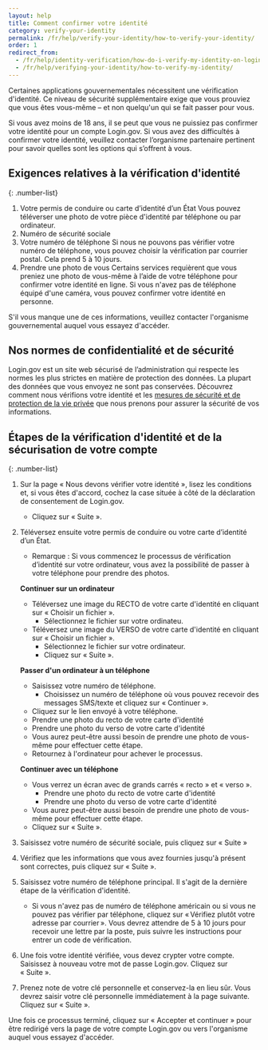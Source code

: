 ```yaml
---
layout: help
title: Comment confirmer votre identité
category: verify-your-identity
permalink: /fr/help/verify-your-identity/how-to-verify-your-identity/
order: 1
redirect_from:
  - /fr/help/identity-verification/how-do-i-verify-my-identity-on-logingov/
  - /fr/help/verifying-your-identity/how-to-verify-my-identity/
---
```


Certaines applications gouvernementales nécessitent une vérification
d'identité. Ce niveau de sécurité supplémentaire exige que vous
prouviez que vous êtes vous-même – et non quelqu'un qui se fait passer
pour vous.

Si vous avez moins de 18 ans, il se peut que vous ne puissiez pas
confirmer votre identité pour un compte Login.gov. Si vous avez des
difficultés à confirmer votre identité, veuillez contacter l’organisme
partenaire pertinent pour savoir quelles sont les options qui
s’offrent à vous.

## Exigences relatives à la vérification d'identité

{: .number-list}
1. Votre permis de conduire ou carte d’identité d’un État
Vous pouvez téléverser une photo de votre pièce d'identité par téléphone ou par ordinateur.
1. Numéro de sécurité sociale
1. Votre numéro de téléphone
Si nous ne pouvons pas vérifier votre numéro de téléphone, vous pouvez choisir la vérification par courrier postal. Cela prend 5 à 10 jours.
1. Prendre une photo de vous
Certains services requièrent que vous preniez une photo de vous-même à l’aide de votre téléphone pour confirmer votre identité en ligne. Si vous n'avez pas de téléphone équipé d'une caméra, vous pouvez confirmer votre identité en personne.

S'il vous manque une de ces informations, veuillez contacter l'organisme gouvernemental auquel vous essayez d'accéder.

## Nos normes de confidentialité et de sécurité
Login.gov est un site web sécurisé de l’administration qui respecte les normes les plus strictes en matière de protection des données. La plupart des données que vous envoyez ne sont pas conservées. Découvrez comment nous vérifions votre identité et les [mesures de sécurité et de protection de la vie privée](/fr/policy/) que nous prenons pour assurer la sécurité de vos informations.

## Étapes de la vérification d'identité et de la sécurisation de votre compte

{: .number-list}
1. Sur la page « Nous devons vérifier votre identité », lisez les
   conditions et, si vous êtes d'accord, cochez la case située à côté
   de la déclaration de consentement de Login.gov.
    * Cliquez sur « Suite ».
1. Téléversez ensuite votre permis de conduire ou votre carte d’identité d’un État.
    * Remarque : Si vous commencez le processus de vérification d’identité sur votre ordinateur, vous avez la possibilité de passer à votre téléphone pour prendre des photos.

    **Continuer sur un ordinateur**

    * Téléversez une image du RECTO de votre carte d'identité en cliquant sur « Choisir un fichier ».
        * Sélectionnez le fichier sur votre ordinateu.
    * Téléversez une image du VERSO de votre carte d'identité en cliquant sur « Choisir un fichier ».
        * Sélectionnez le fichier sur votre ordinateur.
        * Cliquez sur « Suite ».

    **Passer d'un ordinateur à un téléphone**

    * Saisissez votre numéro de téléphone.
        * Choisissez un numéro de téléphone où vous pouvez recevoir des messages SMS/texte et cliquez sur « Continuer ».
    * Cliquez sur le lien envoyé à votre téléphone.
    * Prendre une photo du recto de votre carte d'identité
    * Prendre une photo du verso de votre carte d'identité
    * Vous aurez peut-être aussi besoin de prendre une photo de vous-même pour effectuer cette étape.
    * Retournez à l'ordinateur pour achever le processus.

    **Continuer avec un téléphone**

    * Vous verrez un écran avec de grands carrés « recto » et « verso ».
        * Prendre une photo du recto de votre carte d'identité
        * Prendre une photo du verso de votre carte d'identité
    * Vous aurez peut-être aussi besoin de prendre une photo de vous-même pour effectuer cette étape.
    * Cliquez sur « Suite ».
1. Saisissez votre numéro de sécurité sociale, puis cliquez sur « Suite »
1. Vérifiez que les informations que vous avez fournies jusqu'à présent sont correctes, puis cliquez sur « Suite ».
1. Saisissez votre numéro de téléphone principal. Il s'agit de la dernière étape de la vérification d'identité.
    * Si vous n'avez pas de numéro de téléphone américain ou si vous ne pouvez pas vérifier par téléphone, cliquez sur « Vérifiez plutôt votre adresse par courrier ». Vous devrez attendre de 5 à 10 jours pour recevoir une lettre par la poste, puis suivre les instructions pour entrer un code de vérification.
1. Une fois votre identité vérifiée, vous devez crypter votre compte. Saisissez à nouveau votre mot de passe Login.gov. Cliquez sur « Suite ».
1. Prenez note de votre clé personnelle et conservez-la en lieu sûr. Vous devrez saisir votre clé personnelle immédiatement à la page suivante. Cliquez sur « Suite ».

Une fois ce processus terminé, cliquez sur « Accepter et continuer » pour être redirigé vers la page de votre compte Login.gov ou vers l'organisme auquel vous essayez d'accéder.
